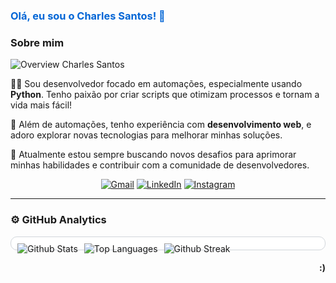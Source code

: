 <h3 align="left" style="color: #0366d6;">Olá, eu sou o Charles Santos! 👋</h3>

### Sobre mim
<img src="https://img.shields.io/static/v1?label=Overview&message=CHARLESSANTOS&color=0366d6&style=for-the-badge&logo=GitHub" alt="Overview Charles Santos">

<p>👨‍💻 Sou desenvolvedor focado em automações, especialmente usando <strong>Python</strong>. Tenho paixão por criar scripts que otimizam processos e tornam a vida mais fácil!</p>

<p>🔧 Além de automações, tenho experiência com <strong>desenvolvimento web</strong>, e adoro explorar novas tecnologias para melhorar minhas soluções.</p>

<p>🚀 Atualmente estou sempre buscando novos desafios para aprimorar minhas habilidades e contribuir com a comunidade de desenvolvedores.</p>

<p align="center">
  <a href="mailto:chafnds@gmail.com" title="Gmail">
  <img src="https://img.shields.io/badge/-Gmail-FF0000?style=flat-square&labelColor=FF0000&logo=gmail&logoColor=white" alt="Gmail"/></a>
  <a href="https://www.linkedin.com/in/charles-santos-214458215/" title="LinkedIn">
  <img src="https://img.shields.io/badge/-Linkedin-0e76a8?style=flat-square&logo=Linkedin&logoColor=white" alt="LinkedIn"/></a>
  <a href="https://www.instagram.com/charleschicoo" title="Instagram">
  <img src="https://img.shields.io/badge/-Instagram-DF0174?style=flat-square&labelColor=DF0174&logo=instagram&logoColor=white" alt="Instagram"/></a>
</p>

---

### ⚙️ GitHub Analytics

<div style="background-color: #ffffff; padding: 10px; border-radius: 10px; border: 1px solid #d1d5da;">
  <img
    align="left"
    src="https://github-readme-stats.vercel.app/api?username=charleschico&theme=blue&hide_border=false&include_all_commits=true"
    alt="Github Stats"
    style="display: inline-block; margin-right: 10px;"
  />
  <img
    align="left"
    src="https://github-readme-stats.vercel.app/api/top-langs/?username=charleschico&theme=blue&hide_border=false&include_all_commits=true&count_private=true&layout=compact"
    alt="Top Languages"
    style="display: inline-block; margin-right: 10px;"
  />
  <img
    align="left"
    src="https://github-readme-streak-stats.herokuapp.com/?user=charleschico&theme=blue&hide_border=false"
    alt="Github Streak"
    style="display: inline-block; margin-right: 10px;"
  />
</div>

<h4 align="right"> 
  :)
</h4>
